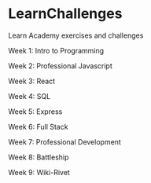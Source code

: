 # LearnChallenges
Learn Academy exercises and challenges

Week 1: Intro to Programming

Week 2: Professional Javascript

Week 3: React

Week 4: SQL

Week 5: Express

Week 6: Full Stack

Week 7: Professional Development

Week 8: Battleship

Week 9: Wiki-Rivet
